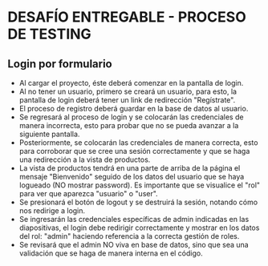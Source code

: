 # DESAFÍO ENTREGABLE - PROCESO DE TESTING

## Login por formulario

- Al cargar el proyecto, éste deberá comenzar en la pantalla de login.
- Al no tener un usuario, primero se creará un usuario, para esto, la pantalla de login deberá tener un link de redirección "Regístrate".
- El proceso de registro deberá guardar en la base de datos al usuario.
- Se regresará al proceso de login y se colocarán las credenciales de manera incorrecta, esto para probar que no se pueda avanzar a la siguiente pantalla.
- Posteriormente, se colocarán las credenciales de manera correcta, esto para corroborar que se cree una sesión correctamente y que se haga una redirección a la vista de productos.
- La vista de productos tendrá en una parte de arriba de la página el mensaje "Bienvenido" seguido de los datos del usuario que se haya logueado (NO mostrar password). Es importante que se visualice el "rol" para ver que aparezca "usuario" o "user".
- Se presionará el botón de logout y se destruirá la sesión, notando cómo nos redirige a login.
- Se ingresarán las credenciales específicas de admin indicadas en las diapositivas, el login debe redirigir correctamente y mostrar en los datos del rol: "admin" haciendo referencia a la correcta gestión de roles.
- Se revisará que el admin NO viva en base de datos, sino que sea una validación que se haga de manera interna en el código.